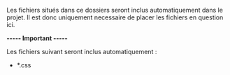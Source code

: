 Les fichiers situés dans ce dossiers seront inclus
automatiquement dans le projet. Il est donc uniquement
necessaire de placer les fichiers en question ici.

**----- Important -----**

Les fichiers suivant seront inclus automatiquement :
* *.css
